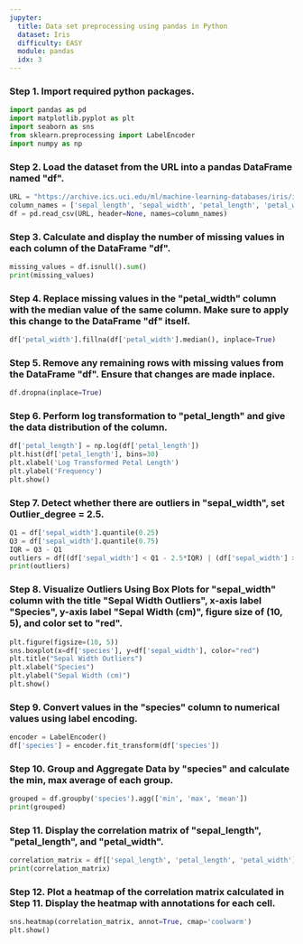 ```yaml
---
jupyter:
  title: Data set preprocessing using pandas in Python
  dataset: Iris
  difficulty: EASY
  module: pandas
  idx: 3
---
```


### Step 1. Import required python packages.
```python
import pandas as pd
import matplotlib.pyplot as plt
import seaborn as sns
from sklearn.preprocessing import LabelEncoder
import numpy as np
```

### Step 2. Load the dataset from the URL into a pandas DataFrame named "df".
```python
URL = "https://archive.ics.uci.edu/ml/machine-learning-databases/iris/iris.data"
column_names = ['sepal_length', 'sepal_width', 'petal_length', 'petal_width', 'species']
df = pd.read_csv(URL, header=None, names=column_names)
```

### Step 3. Calculate and display the number of missing values in each column of the DataFrame "df".
```python
missing_values = df.isnull().sum()
print(missing_values)
```

### Step 4. Replace missing values in the "petal_width" column with the median value of the same column. Make sure to apply this change to the DataFrame "df" itself.
```python
df['petal_width'].fillna(df['petal_width'].median(), inplace=True)
```

### Step 5. Remove any remaining rows with missing values from the DataFrame "df". Ensure that changes are made inplace.
```python
df.dropna(inplace=True)
```

### Step 6. Perform log transformation to "petal_length" and give the data distribution of the column.
```python
df['petal_length'] = np.log(df['petal_length'])
plt.hist(df['petal_length'], bins=30)
plt.xlabel('Log Transformed Petal Length')
plt.ylabel('Frequency')
plt.show()
```

### Step 7. Detect whether there are outliers in "sepal_width", set Outlier_degree = 2.5.
```python
Q1 = df['sepal_width'].quantile(0.25)
Q3 = df['sepal_width'].quantile(0.75)
IQR = Q3 - Q1
outliers = df[(df['sepal_width'] < Q1 - 2.5*IQR) | (df['sepal_width'] > Q3 + 2.5*IQR)]
print(outliers)
```

### Step 8. Visualize Outliers Using Box Plots for "sepal_width" column with the title "Sepal Width Outliers", x-axis label "Species", y-axis label "Sepal Width (cm)", figure size of (10, 5), and color set to "red".
```python
plt.figure(figsize=(10, 5))
sns.boxplot(x=df['species'], y=df['sepal_width'], color="red")
plt.title("Sepal Width Outliers")
plt.xlabel("Species")
plt.ylabel("Sepal Width (cm)")
plt.show()
```

### Step 9. Convert values in the "species" column to numerical values using label encoding.
```python
encoder = LabelEncoder()
df['species'] = encoder.fit_transform(df['species'])
```

### Step 10. Group and Aggregate Data by "species" and calculate the min, max average of each group.
```python
grouped = df.groupby('species').agg(['min', 'max', 'mean'])
print(grouped)
```

### Step 11. Display the correlation matrix of "sepal_length", "petal_length", and "petal_width".
```python
correlation_matrix = df[['sepal_length', 'petal_length', 'petal_width']].corr()
print(correlation_matrix)
```

### Step 12. Plot a heatmap of the correlation matrix calculated in Step 11. Display the heatmap with annotations for each cell.
```python
sns.heatmap(correlation_matrix, annot=True, cmap='coolwarm')
plt.show()
```
